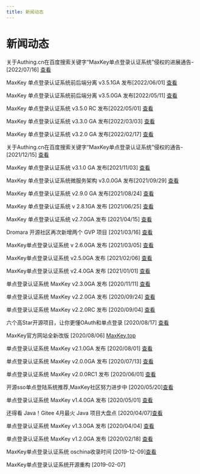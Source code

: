 ```yaml
---
title: 新闻动态
---
```

# 新闻动态

关于Authing.cn在百度搜索关键字“MaxKey单点登录认证系统”侵权的进展通告-[2022/07/16] <a href="/about/news/licenses_zqjy_2207" target="_blank">查看</a>

MaxKey 单点登录认证系统前后端分离 v3.5.1GA 发布[2022/06/01] <a href="https://www.oschina.net/news/199127/maxkey-3-5-ga-released" target="_blank">查看</a>

MaxKey 单点登录认证系统前后端分离 v3.5.0GA 发布[2022/05/11] <a href="https://www.oschina.net/news/195215/maxkey-3-5-0-ga" target="_blank">查看</a>

MaxKey 单点登录认证系统 v3.5.0 RC 发布[2022/05/01] <a href="https://www.oschina.net/news/193842/maxkey-3-5-0-rc-released" target="_blank">查看</a>

MaxKey 单点登录认证系统 v3.3.0 GA 发布[2022/03/03] <a href="https://www.oschina.net/news/184825" target="_blank">查看</a>

MaxKey 单点登录认证系统 v3.2.0 GA 发布[2022/02/17] <a href="https://www.oschina.net/news/182808/maxkey-3-3-2-ga" target="_blank">查看</a>

关于Authing.cn在百度搜索关键字“MaxKey单点登录认证系统”侵权的通告-[2021/12/15] <a href="/about/news/licenses_zqjy" target="_blank">查看</a>

MaxKey 单点登录认证系统 v3.1.0 GA 发布[2021/11/03] <a href="https://www.oschina.net/news/167060/maxkey-3-1-0-ga-released" target="_blank">查看</a>

MaxKey 单点登录认证系统微服务架构 v3.0.0GA 发布[2021/09/29] <a href="https://www.oschina.net/news/162238/maxkey-3-0-0-ga" target="_blank">查看</a>

MaxKey 单点登录认证系统 v2.9.0 GA 发布[2021/08/24] <a href="https://www.oschina.net/news/157023/maxkey-2-9-0-ga" target="_blank">查看</a>

MaxKey 单点登录认证系统 v 2.8.1GA 发布 [2021/06/25] <a href="https://www.oschina.net/news/147646/maxkey-2-8-1-ga" target="_blank">查看</a>

MaxKey 单点登录认证系统 v2.7.0GA 发布 [2021/04/15] <a href="https://www.oschina.net/news/137556/maxkey-2-7-0-ga" target="_blank">查看</a>

Dromara 开源社区再次新增两个 GVP 项目 [2021/03/16] <a href="https://www.oschina.net/news/133311/dromara-news" target="_blank">查看</a>

MaxKey单点登录认证系统 v 2.6.0GA 发布 [2021/03/05] <a href="https://www.oschina.net/news/131947/maxkey-2-6-0-ga" target="_blank">查看</a>

MaxKey单点登录认证系统  v2.5.0GA  发布 [2021/02/06] <a href="https://www.oschina.net/search?scope=news&q=maxkey&days=0&onlytitle=0&sort_by_time=1" target="_blank">查看</a>

MaxKey单点登录认证系统  v2.4.0GA  发布 [2021/01/01] <a href="https://www.oschina.net/search?scope=news&q=maxkey&days=0&onlytitle=0&sort_by_time=1" target="_blank">查看</a>

单点登录认证系统 MaxKey v2.3.0GA  发布 [2020/11/11] <a href="https://www.oschina.net/news/120328/maxkey-2-3-0-released" target="_blank">查看</a> 

单点登录认证系统 MaxKey v2.2.0GA  发布 [2020/09/24] <a href="https://my.oschina.net/u/4420055/blog/4641359" target="_blank">查看</a>

单点登录认证系统 MaxKey v2.2.0RC  发布 [2020/09/04] <a href="https://www.oschina.net/news/118371/maxkey-2-2-0-rc-released" target="_blank">查看</a> 

六个高Star开源项目，让你更懂OAuth和单点登录 [2020/08/17] <a href="https://www.bilibili.com/read/cv7206185/" target="_blank">查看</a>

MaxKey官方网站全新改版 [2020/08/06] <a href="https://www.maxkey.top" target="_blank">MaxKey.top</a>

单点登录认证系统 MaxKey v2.1.0GA  发布 [2020/08/01] <a href="https://www.oschina.net/news/117724/maxkey-2-1-0-ga-released" target="_blank">查看</a>

单点登录认证系统 MaxKey v2.0.0GA  发布 [2020/07/13] <a href="https://www.oschina.net/news/117142/maxkey-2-0-0-ga-released" target="_blank">查看</a>

单点登录认证系统 MaxKey v2.0.0RC1 发布 [2020/06/01] <a href="https://www.oschina.net/news/116082/maxkey-2-0-0-rc1-released" target="_blank">查看</a>

开源sso单点登陆系统推荐,MaxKey社区努力进步中 [2020/05/20]<a href="https://blog.csdn.net/netsec_steven/article/details/106230338">查看</a>

单点登录认证系统 MaxKey v1.4.0GA  发布 [2020/05/01] <a href="https://www.oschina.net/news/115416/maxkey-1-4-0-ga" target="_blank">查看</a>

还得看 Java！Gitee 4月最火 Java 项目大盘点 [2020/04/07]<a href="https://www.bilibili.com/read/cv6029156" target="_blank">查看</a>

单点登录认证系统 MaxKey v1.3.0GA  发布 [2020/04/04] <a href="https://www.oschina.net/news/114633/maxkey-1-3-0-ga" target="_blank">查看</a>

单点登录认证系统 MaxKey v1.2.0GA  发布 [2020/02/18] <a href="https://my.oschina.net/u/4420055/blog/3167682" target="_blank">查看</a>

MaxKey单点登录认证系统 oschina收录时间 [2019-12-09]<a href="https://www.oschina.net/p/maxkey" target="_blank">查看</a>

MaxKey单点登录认证系统开源重构 [2019-02-07]